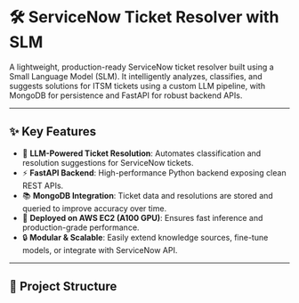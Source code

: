 # 🛠️ ServiceNow Ticket Resolver with SLM

A lightweight, production-ready ServiceNow ticket resolver built using a Small Language Model (SLM). It intelligently analyzes, classifies, and suggests solutions for ITSM tickets using a custom LLM pipeline, with MongoDB for persistence and FastAPI for robust backend APIs.

---

## ✨ Key Features

- 💬 **LLM-Powered Ticket Resolution**: Automates classification and resolution suggestions for ServiceNow tickets.
- ⚡ **FastAPI Backend**: High-performance Python backend exposing clean REST APIs.
- 📚 **MongoDB Integration**: Ticket data and resolutions are stored and queried to improve accuracy over time.
- 🚀 **Deployed on AWS EC2 (A100 GPU)**: Ensures fast inference and production-grade performance.
- 🔒 **Modular & Scalable**: Easily extend knowledge sources, fine-tune models, or integrate with ServiceNow API.

---

## 📂 Project Structure

